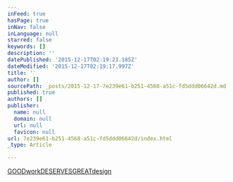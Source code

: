 ```yaml
---
inFeed: true
hasPage: true
inNav: false
inLanguage: null
starred: false
keywords: []
description: ''
datePublished: '2015-12-17T02:19:23.185Z'
dateModified: '2015-12-17T02:19:17.997Z'
title: ''
author: []
sourcePath: _posts/2015-12-17-7e239e61-b251-4568-a51c-fd5ddd06642d.md
published: true
authors: []
publisher:
  name: null
  domain: null
  url: null
  favicon: null
url: 7e239e61-b251-4568-a51c-fd5ddd06642d/index.html
_type: Article

---
```

[GOODworkDESERVESGREATdesign][0]

[0]: https://www.youtube.com/v/7oyjprJUKkQ?version=3&loop=1&playlist=7oyjprJUKkQ